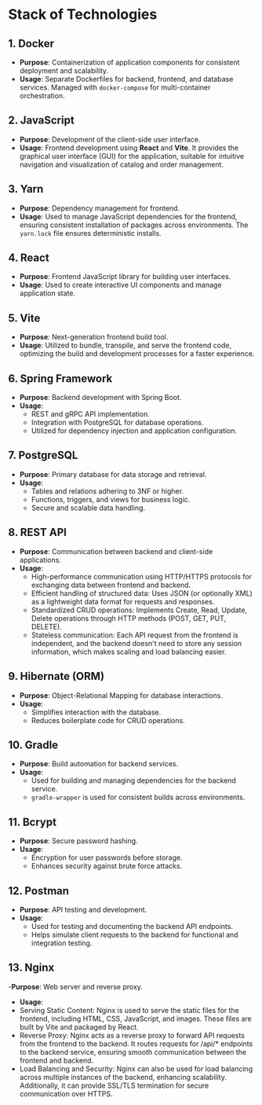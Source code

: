 # Stack of Technologies

## 1. Docker
- **Purpose**: Containerization of application components for consistent deployment and scalability.
- **Usage**: Separate Dockerfiles for backend, frontend, and database services. Managed with `docker-compose` for multi-container orchestration.

## 2. JavaScript
- **Purpose**: Development of the client-side user interface.
- **Usage**: Frontend development using **React** and **Vite**. It provides the graphical user interface (GUI) for the application, suitable for intuitive navigation and visualization of catalog and order management.

## 3. Yarn
- **Purpose**: Dependency management for frontend.
- **Usage**: Used to manage JavaScript dependencies for the frontend, ensuring consistent installation of packages across environments. The `yarn.lock` file ensures deterministic installs.

## 4. React
- **Purpose**: Frontend JavaScript library for building user interfaces.
- **Usage**: Used to create interactive UI components and manage application state.

## 5. Vite
- **Purpose**: Next-generation frontend build tool.
- **Usage**: Utilized to bundle, transpile, and serve the frontend code, optimizing the build and development processes for a faster experience.

## 6. Spring Framework
- **Purpose**: Backend development with Spring Boot.
- **Usage**:
  - REST and gRPC API implementation.
  - Integration with PostgreSQL for database operations.
  - Utilized for dependency injection and application configuration.

## 7. PostgreSQL
- **Purpose**: Primary database for data storage and retrieval.
- **Usage**:
  - Tables and relations adhering to 3NF or higher.
  - Functions, triggers, and views for business logic.
  - Secure and scalable data handling.

## 8. REST API
- **Purpose**: Communication between backend and client-side applications.
- **Usage**:
  - High-performance communication using HTTP/HTTPS protocols for exchanging data between frontend and backend.
  - Efficient handling of structured data: Uses JSON (or optionally XML) as a lightweight data format for requests and responses.
  - Standardized CRUD operations: Implements Create, Read, Update, Delete operations through HTTP methods (POST, GET, PUT, DELETE).
  - Stateless communication: Each API request from the frontend is independent, and the backend doesn't need to store any session information, which makes scaling and load balancing easier.

## 9. Hibernate (ORM)
- **Purpose**: Object-Relational Mapping for database interactions.
- **Usage**:
  - Simplifies interaction with the database.
  - Reduces boilerplate code for CRUD operations.

## 10. Gradle
- **Purpose**: Build automation for backend services.
- **Usage**:
  - Used for building and managing dependencies for the backend service.
  - `gradle-wrapper` is used for consistent builds across environments.

## 11. Bcrypt
- **Purpose**: Secure password hashing.
- **Usage**:
  - Encryption for user passwords before storage.
  - Enhances security against brute force attacks.

## 12. Postman
- **Purpose**: API testing and development.
- **Usage**:
  - Used for testing and documenting the backend API endpoints.
  - Helps simulate client requests to the backend for functional and integration testing.

## 13. Nginx
-**Purpose**: Web server and reverse proxy.
- **Usage**:
- Serving Static Content: Nginx is used to serve the static files for the frontend, including HTML, CSS, JavaScript, and images. These files are built by Vite and packaged by React. 
- Reverse Proxy: Nginx acts as a reverse proxy to forward API requests from the frontend to the backend. It routes requests for /api/* endpoints to the backend service, ensuring smooth communication between the frontend and backend. 
- Load Balancing and Security: Nginx can also be used for load balancing across multiple instances of the backend, enhancing scalability. Additionally, it can provide SSL/TLS termination for secure communication over HTTPS.